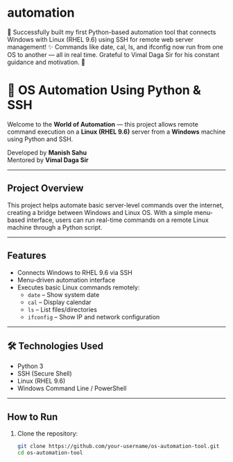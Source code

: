 # automation
🚀 Successfully built my first Python-based automation tool that connects Windows with Linux (RHEL 9.6) using SSH for remote web server management!  ✨ Commands like date, cal, ls, and ifconfig now run from one OS to another — all in real time.  Grateful to Vimal Daga Sir for his constant guidance and motivation. 🙏
# 🔧 OS Automation Using Python & SSH

Welcome to the **World of Automation** — this project allows remote command execution on a **Linux (RHEL 9.6)** server from a **Windows** machine using Python and SSH.

Developed by **Manish Sahu**  
Mentored by **Vimal Daga Sir**

---

##  Project Overview

This project helps automate basic server-level commands over the internet, creating a bridge between Windows and Linux OS. With a simple menu-based interface, users can run real-time commands on a remote Linux machine through a Python script.

---

##  Features

- Connects Windows to RHEL 9.6 via SSH
- Menu-driven automation interface
- Executes basic Linux commands remotely:
  - `date` – Show system date
  - `cal` – Display calendar
  - `ls` – List files/directories
  - `ifconfig` – Show IP and network configuration

---

## 🛠 Technologies Used

- Python 3
- SSH (Secure Shell)
- Linux (RHEL 9.6)
- Windows Command Line / PowerShell

---

##  How to Run

1. Clone the repository:
   ```bash
   git clone https://github.com/your-username/os-automation-tool.git
   cd os-automation-tool
